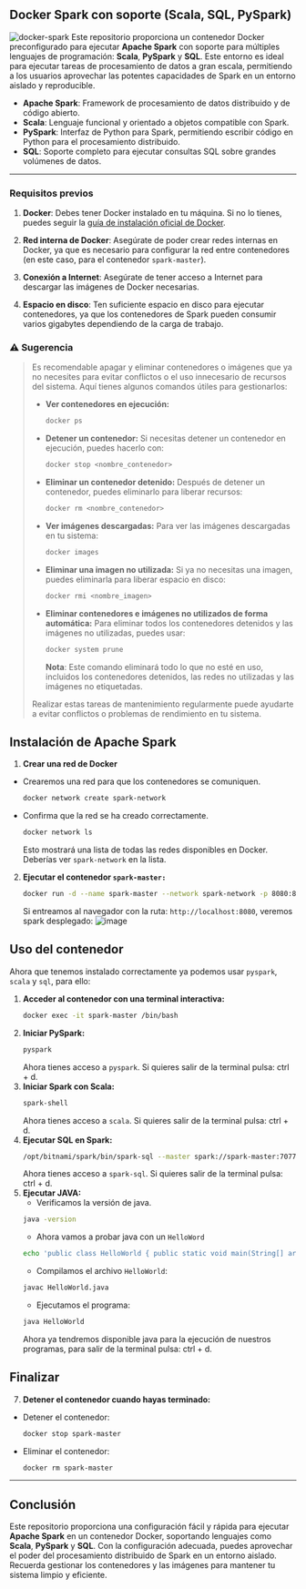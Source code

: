 ## Docker Spark con soporte (Scala, SQL, PySpark)

![docker-spark](https://github.com/user-attachments/assets/2666f302-7f84-496b-9331-e13fa8233955)
Este repositorio proporciona un contenedor Docker preconfigurado para ejecutar **Apache Spark** con soporte para múltiples lenguajes de programación: **Scala**, **PySpark** y **SQL**. Este entorno es ideal para ejecutar tareas de procesamiento de datos a gran escala, permitiendo a los usuarios aprovechar las potentes capacidades de Spark en un entorno aislado y reproducible.

- **Apache Spark**: Framework de procesamiento de datos distribuido y de código abierto.
- **Scala**: Lenguaje funcional y orientado a objetos compatible con Spark.
- **PySpark**: Interfaz de Python para Spark, permitiendo escribir código en Python para el procesamiento distribuido.
- **SQL**: Soporte completo para ejecutar consultas SQL sobre grandes volúmenes de datos.
---
### Requisitos previos

1. **Docker**: Debes tener Docker instalado en tu máquina. Si no lo tienes, puedes seguir la [guía de instalación oficial de Docker](https://docs.docker.com/get-docker/).
   
2. **Red interna de Docker**: Asegúrate de poder crear redes internas en Docker, ya que es necesario para configurar la red entre contenedores (en este caso, para el contenedor `spark-master`).

3. **Conexión a Internet**: Asegúrate de tener acceso a Internet para descargar las imágenes de Docker necesarias.

4. **Espacio en disco**: Ten suficiente espacio en disco para ejecutar contenedores, ya que los contenedores de Spark pueden consumir varios gigabytes dependiendo de la carga de trabajo.


### ⚠️ Sugerencia
> Es recomendable apagar y eliminar contenedores o imágenes que ya no necesites para evitar conflictos o el uso innecesario de recursos del sistema. Aquí tienes algunos comandos útiles para gestionarlos:
> 
> - **Ver contenedores en ejecución:**
>   ```bash
>   docker ps
>   ```
> 
> - **Detener un contenedor:**
>   Si necesitas detener un contenedor en ejecución, puedes hacerlo con:
>   ```bash
>   docker stop <nombre_contenedor>
>   ```
> 
> - **Eliminar un contenedor detenido:**
>   Después de detener un contenedor, puedes eliminarlo para liberar recursos:
>   ```bash
>   docker rm <nombre_contenedor>
>   ```
> 
> - **Ver imágenes descargadas:**
>   Para ver las imágenes descargadas en tu sistema:
>   ```bash
>   docker images
>   ```
> 
> - **Eliminar una imagen no utilizada:**
>   Si ya no necesitas una imagen, puedes eliminarla para liberar espacio en disco:
>   ```bash
>   docker rmi <nombre_imagen>
>   ```
> 
> - **Eliminar contenedores e imágenes no utilizados de forma automática:**
>   Para eliminar todos los contenedores detenidos y las imágenes no utilizadas, puedes usar:
>   ```bash
>   docker system prune
>   ```
>   **Nota**: Este comando eliminará todo lo que no esté en uso, incluidos los contenedores detenidos, las redes no utilizadas y las imágenes no etiquetadas.
> 
> Realizar estas tareas de mantenimiento regularmente puede ayudarte a evitar conflictos o problemas de rendimiento en tu sistema.

## Instalación de Apache Spark

1. **Crear una red de Docker**
- Crearemos una red para que los contenedores se comuniquen.
   ```bash
   docker network create spark-network
   ```
- Confirma que la red se ha creado correctamente.
   ```bash
   docker network ls
   ```
  Esto mostrará una lista de todas las redes disponibles en Docker. Deberías ver `spark-network` en la lista.
2. **Ejecutar el contenedor `spark-master:`**
   ```bash
   docker run -d --name spark-master --network spark-network -p 8080:8080 -p 7077:7077 -e SPARK_MODE=master -e SPARK_MASTER_HOST=spark-master bitnami/spark:3.2.1
   ```
   Si entreamos al navegador con la ruta: `http://localhost:8080`, veremos spark desplegado:
  ![image](https://github.com/user-attachments/assets/1c5463ba-e3d9-4c02-8868-aa48e1761150)

## Uso del contenedor
   Ahora que tenemos instalado correctamente ya podemos usar `pyspark`, `scala` y `sql`, para ello:
1. **Acceder al contenedor con una terminal interactiva:**
   ```bash
   docker exec -it spark-master /bin/bash
   ```
2. **Iniciar PySpark:**
   ```bash
   pyspark
   ```
   Ahora tienes acceso a `pyspark`. Si quieres salir de la terminal pulsa: ctrl + d.
3. **Iniciar Spark con Scala:**
   ```bash
   spark-shell
   ```
   Ahora tienes acceso a `scala`. Si quieres salir de la terminal pulsa: ctrl + d.
4. **Ejecutar SQL en Spark:**
   ```bash
   /opt/bitnami/spark/bin/spark-sql --master spark://spark-master:7077
   ```
   Ahora tienes acceso a `spark-sql`. Si quieres salir de la terminal pulsa: ctrl + d.
5. **Ejecutar JAVA:**
   - Verificamos la versión de java.
   ```bash
   java -version
   ```
   - Ahora vamos a probar java con un `HelloWord`
   ```bash
   echo 'public class HelloWorld { public static void main(String[] args) { System.out.println("Hello, Spark and Java!"); } }' > HelloWorld.java 
   ```
   - Compilamos el archivo `HelloWorld`:
   ```bash
   javac HelloWorld.java
   ```
   - Ejecutamos el programa:
   ```bash
   java HelloWorld
   ```
   Ahora ya tendremos disponible java para la ejecución de nuestros programas, para salir de la terminal pulsa: ctrl + d.
## Finalizar
7. **Detener el contenedor cuando hayas terminado:**
- Detener el contenedor:
   ```bash
   docker stop spark-master
   ```
- Eliminar el contenedor:
   ```bash
   docker rm spark-master
   ```
---
## Conclusión

Este repositorio proporciona una configuración fácil y rápida para ejecutar **Apache Spark** en un contenedor Docker, soportando lenguajes como **Scala**, **PySpark** y **SQL**. Con la configuración adecuada, puedes aprovechar el poder del procesamiento distribuido de Spark en un entorno aislado. Recuerda gestionar los contenedores y las imágenes para mantener tu sistema limpio y eficiente.
